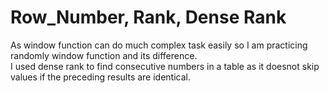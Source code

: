 # Row_Number, Rank, Dense Rank
As window function can do much complex task easily so I am practicing randomly window function and its difference.  
I used dense rank to find consecutive numbers in a table as it doesnot skip values if the preceding results are identical.
